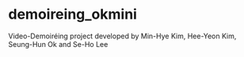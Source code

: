 # demoireing_okmini
Video-Demoiréing project developed by Min-Hye Kim, Hee-Yeon Kim, Seung-Hun Ok and Se-Ho Lee

